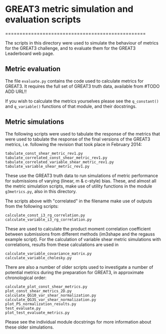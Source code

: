 # GREAT3 metric simulation and evaluation scripts
=================================================

The scripts in this directory were used to simulate the behaviour of metrics for
the GREAT3 challenge, and to evaluate them for the GREAT3 Leaderboard web page.

## Metric evaluation

The file `evaluate.py` contains the code used to calculate metrics for GREAT3.
It requires the full set of GREAT3 truth data, available from #TODO ADD URL!!

If you wish to calculate the metrics yourselves please see the `q_constant()`
and `q_variable()` functions of that module, and their docstrings.

## Metric simulations

The following scripts were used to tabulate the response of the metrics that
were used to tabulate the response of the final versions of the GREAT3 metrics,
i.e. following the revision that took place in February 2014:

    tabulate_const_shear_metric_rev1.py
    tabulate_correlated_const_shear_metric_rev1.py
    tabulate_correlated_variable_shear_metric_rev1.py
    tabulate_variable_shear_metric_rev1.py

These use the GREAT3 truth data to run simulations of metric performance for
submissions of varying (linear, m & c-style) bias.  These, and almost all the
metric simulation scripts, make use of utility functions in the module
`g3metrics.py`, also in this directory.

The scripts above with "correlated" in the filename make use of outputs from the
following scripts:

    calculate_const_i3_rg_correlation.py
    calculate_variable_i3_rg_correlation.py

These are used to calculate the product moment correlation coefficient between
submissions from different methods (im3shape and the regauss example script).
For the calculation of variable shear metric simulations with correlations,
results from these calculations are used in

    calculate_variable_covariance_matrix.py
    calculate_variable_cholesky.py

There are also a number of older scripts used to investigate a number of
potential metrics during the preparation for GREAT3, in approximate
chronological order:

    calculate_plot_const_shear_metrics.py
    plot_const_shear_metrics_2D.py
    calculate_QG10_var_shear_normalization.py
    calculate_QG3S_var_shear_normalization.py
    plot_PS_normalization_results.py
    test_evaluate.py
    plot_test_evaluate_metrics.py

Please see the individual module docstrings for more information about these
older simulations.
